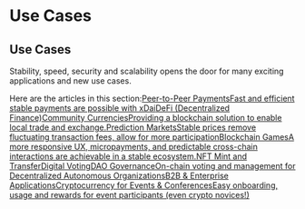 # Use Cases

## Use Cases

Stability, speed, security and scalability opens the door for many exciting applications and new use cases.

Here are the articles in this section:[Peer-to-Peer PaymentsFast and efficient stable payments are possible with xDai](https://www.xdaichain.com/about-xdai/use-cases/peer-to-peer-payments)[DeFi \(Decentralized Finance\)](https://www.xdaichain.com/about-xdai/use-cases/defi-decentralized-finance)[Community CurrenciesProviding a blockchain solution to enable local trade and exchange.](https://www.xdaichain.com/about-xdai/use-cases/community-currencies)[Prediction MarketsStable prices remove fluctuating transaction fees, allow for more participation](https://www.xdaichain.com/about-xdai/use-cases/stable-platform-for-smart-contracts)[Blockchain GamesA more responsive UX, micropayments, and predictable cross-chain interactions are achievable in a stable ecosystem.](https://www.xdaichain.com/about-xdai/use-cases/platform-for-blockchain-games)[NFT Mint and Transfer](https://www.xdaichain.com/about-xdai/use-cases/nft-mint-and-transfer)[Digital Voting](https://www.xdaichain.com/about-xdai/use-cases/digital-voting)[DAO GovernanceOn-chain voting and management for Decentralized Autonomous Organizations](https://www.xdaichain.com/about-xdai/use-cases/dao-governance)[B2B & Enterprise Applications](https://www.xdaichain.com/about-xdai/use-cases/b2b-and-enterprise-applications)[Cryptocurrency for Events & ConferencesEasy onboarding, usage and rewards for event participants \(even crypto novices!\)](https://www.xdaichain.com/about-xdai/use-cases/cryptocurrency-for-events-and-conferences)

